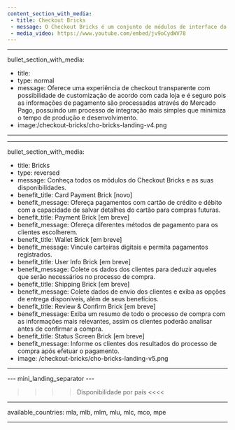 ```yaml
---
content_section_with_media: 
 - title: Checkout Bricks
 - message: O Checkout Bricks é um conjunto de módulos de interface do usuário que vêm prontos para o front-end e são otimizados para uma melhor usabilidade e conversão. Cada Brick pode ser utilizado de forma independente ou em conjunto, formando a experiência de um checkout completo.
 - media_video: https://www.youtube.com/embed/jv9oCydWV78
---
```


---
bullet_section_with_media: 
 - title: 
 - type: normal
 - message: Oferece uma experiência de checkout transparente com possibilidade de customização de acordo com cada loja e é seguro pois as informações de pagamento são processadas através do Mercado Pago, possuindo um processo de integração mais simples que minimiza o tempo de produção e desenvolvimento.
 - image:/checkout-bricks/cho-bricks-landing-v4.png
---

---
bullet_section_with_media: 
 - title: Bricks
 - type: reversed
 - message: Conheça todos os módulos do Checkout Bricks e as suas disponibilidades.
 - benefit_title: Card Payment Brick [novo]
 - benefit_message: Ofereça pagamentos com cartão de crédito e débito com a capacidade de salvar detalhes do cartão para compras futuras. 
 - benefit_title: Payment Brick [em breve]
 - benefit_message: Ofereça diferentes métodos de pagamento para os clientes escolherem.
 - benefit_title: Wallet Brick [em breve]
 - benefit_message: Vincule carteiras digitais e permita pagamentos registrados.
 - benefit_title: User Info Brick [em breve]
 - benefit_message: Colete os dados dos clientes para deduzir aqueles que serão necessários no processo de compra.
 - benefit_title: Shipping Brick [em breve]
 - benefit_message: Colete dados de envio dos clientes e exiba as opções de entrega disponíveis, além de seus benefícios.
 - benefit_title: Review & Confirm Brick [em breve]
 - benefit_message: Exiba um resumo de todo o processo de compra com as informações mais relevantes, assim os clientes poderão analisar antes de confirmar a compra.
 - benefit_title: Status Screen Brick [em breve]
 - benefit_message: Informe os clientes dos resultados do processo de compra após efetuar o pagamento.
 - image: /checkout-bricks/cho-bricks-landing-v5.png
---

--- mini_landing_separator ---

>>>> Disponibilidade por país <<<<
---
available_countries: mla, mlb, mlm, mlu, mlc, mco, mpe

---
